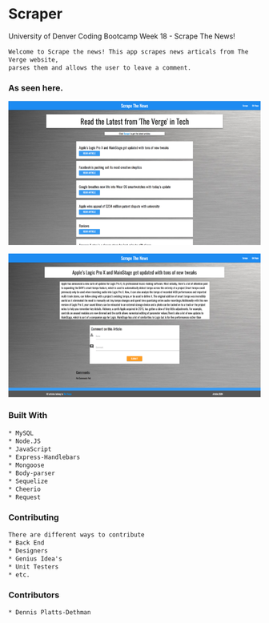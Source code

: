 # Scraper

University of Denver Coding Bootcamp Week 18 - Scrape The News!

 ```
Welcome to Scrape the news! This app scrapes news articals from The Verge website, 
parses them and allows the user to leave a comment.
 ```

### As seen here.
![Scrape The News](public/assets/img/screenShotLanding.png)

![Scrape The News](public/assets/img/screenShot.png)



### Built With

```
* MySQL
* Node.JS
* JavaScript
* Express-Handlebars
* Mongoose
* Body-parser
* Sequelize
* Cheerio
* Request

```

### Contributing

```
There are different ways to contribute
* Back End
* Designers
* Genius Idea's
* Unit Testers
* etc.
```

### Contributors

```
* Dennis Platts-Dethman
```

